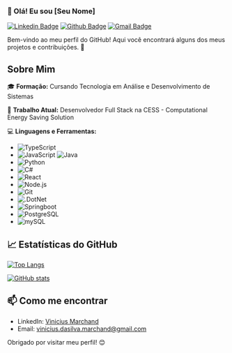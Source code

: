 ### 👋 Olá! Eu sou [Seu Nome]

[![Linkedin Badge](https://img.shields.io/badge/-ViniciusMarchand-blue?style=flat-square&logo=Linkedin&logoColor=white&link=https://www.linkedin.com/in/ViniciusMarchand/)](https://www.linkedin.com/in/vinicius-marchand-31aa7824b/)
[![Github Badge](https://img.shields.io/badge/-ViniciusMarchand-black?style=flat-square&logo=Github&logoColor=white&link=https://github.com/ViniciusMarchand/)](https://github.com/ViniciusMarchand/)
[![Gmail Badge](https://img.shields.io/badge/-vinicius.dasilva.marchand@gmail.com-c14438?style=flat-square&logo=Gmail&logoColor=white&link=mailto:vinicius.dasilva.marchand@gmail.com)](mailto:vinicius.dasilva.marchand@gmail.com@gmail.com)

Bem-vindo ao meu perfil do GitHub! Aqui você encontrará alguns dos meus projetos e contribuições. 🚀

## Sobre Mim

🎓 **Formação:** Cursando Tecnologia em Análise e Desenvolvimento de Sistemas

💼 **Trabalho Atual:** Desenvolvedor Full Stack na CESS - Computational Energy Saving Solution

💻 **Linguagens e Ferramentas:**
- ![TypeScript](https://img.shields.io/badge/-TypeScipt-333333?style=flat&logo=typescript)
- ![JavaScript](https://img.shields.io/badge/-JavaScript-333333?style=flat&logo=javascript)
 ![Java](https://img.shields.io/badge/Java-%3333333.svg??style=for-the-badge&logo=openjdk&logoColor=white)
 - ![Python](https://img.shields.io/badge/-Python-333333?style=flat&logo=python)
 - ![C#](https://img.shields.io/badge/-Csharp-333333?style=flat&logo=csharp)
- ![React](https://img.shields.io/badge/-React-333333?style=flat&logo=react)
- ![Node.js](https://img.shields.io/badge/-Node.js-333333?style=flat&logo=node.js)
- ![Git](https://img.shields.io/badge/-Git-333333?style=flat&logo=git)
- ![.DotNet](https://img.shields.io/badge/-DotNet-333333?style=flat&logo=.net)
- ![Springboot](https://img.shields.io/badge/-Springboot-333333?style=flat&logo=springboot)
- ![PostgreSQL](https://img.shields.io/badge/-postgreSQL-333333?style=flat&logo=postgresql)
- ![mySQL](https://img.shields.io/badge/-mySQL-333333?style=flat&logo=mySQL)

## 📈 Estatísticas do GitHub

[![Top Langs](https://github-readme-stats.vercel.app/api/top-langs/?username=ViniciusMarchand&layout=compact&theme=dark)](https://github.com/viniciusmarchand)

[![GitHub stats](https://github-readme-stats.vercel.app/api?username=ViniciusMarchand&show_icons=true&theme=dark)](https://github.com/viniciusmarchand)

<!-- ## 🚀 Projetos em Destaque

- [**Projeto 1**](https://github.com/seu-nome/projeto-1): Descrição breve do projeto.
- [**Projeto 2**](https://github.com/seu-nome/projeto-2): Descrição breve do projeto.
- [**Projeto 3**](https://github.com/seu-nome/projeto-3): Descrição breve do projeto. -->

## 📫 Como me encontrar

- LinkedIn: [Vinicius Marchand](https://www.linkedin.com/in/vinicius-marchand-31aa7824b/)
- Email: [vinicius.dasilva.marchand@gmail.com](mailto:vinicius.dasilva.marchand@gmail.com)

Obrigado por visitar meu perfil! 😊
